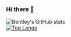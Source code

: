 ### Hi there 👋

<!--
**Bentley0928/Bentley0928** is a ✨ _special_ ✨ repository because its `README.md` (this file) appears on your GitHub profile.

Here are some ideas to get you started:

- 🔭 I’m currently working on ...
- 🌱 I’m currently learning ...
- 👯 I’m looking to collaborate on ...
- 🤔 I’m looking for help with ...
- 💬 Ask me about ...
- 📫 How to reach me: ...
- 😄 Pronouns: ...
- ⚡ Fun fact: ...
-->

![Bentley's GitHub stats](https://github-readme-stats.vercel.app/api?username=bentley0928&show_icons=true&theme=buefy)<br> 
[![Top Langs](https://github-readme-stats.vercel.app/api/top-langs/?username=bentley0928&langs_count=8)](https://github.com/anuraghazra/github-readme-stats)
